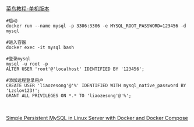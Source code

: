 [菜鸟教程-单机版本](https://www.runoob.com/docker/docker-install-mysql.html)

```shell
#启动
docker run --name mysql -p 3306:3306 -e MYSQL_ROOT_PASSWORD=123456 -d mysql

#进入容器
docker exec -it mysql bash

#登录mysql
mysql -u root -p
ALTER USER 'root'@'localhost' IDENTIFIED BY '123456';

#添加远程登录用户
CREATE USER 'liaozesong'@'%' IDENTIFIED WITH mysql_native_password BY 'Lzslov123!';
GRANT ALL PRIVILEGES ON *.* TO 'liaozesong'@'%';
```

​	

[Simple Persistent MySQL in Linux Server with Docker and Docker Compose](https://blog.usejournal.com/simple-persistent-mysql-in-linux-server-with-docker-and-docker-compose-66547e89a19e)
